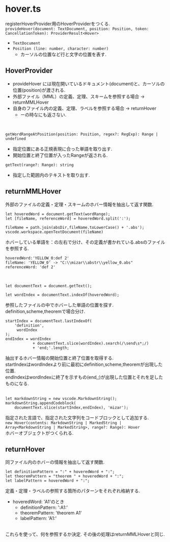 # hover.ts
registerHoverProvider用のHoverProviderをつくる.  
`provideHover(document: TextDocument, position: Position, token: CancellationToken): ProviderResult<Hover>`  
  - `TextDocument`   
  - `Position (line: number, character: number)`  
    - カーソルの位置など行と文字の位置を表す.
  
## HoverProvider
 - provideHover には現在開いているドキュメント(document)と、カーソルの位置(position)が渡される.
 - 外部ファイル（MML）の定義、定理、スキームを参照する場合 -> returnMMLHover
 - 自身のファイル内の定義、定理、ラベルを参照する場合 -> returnHover
   - ーの時なにも返さない.
<br>

`getWordRangeAtPosition(position: Position, regex?: RegExp): Range | undefined`  
- 指定位置にある正規表現に合った単語を取り出す. 
- 開始位置と終了位置が入ったRangeが返される.  

`getText(range?: Range): string`  
- 指定した範囲内のテキストを取り出す.  

## returnMMLHover
外部のファイルの定義・定理・スキームのホバー情報を抽出して返す関数.
```
let hoveredWord = document.getText(wordRange);
let [fileName, referenceWord] = hoveredWord.split(':');

fileName = path.join(absDir,fileName.toLowerCase() + '.abs');
vscode.workspace.openTextDocument(fileName)
```
ホバーしている単語を：の左右で分け、その定義が書かれている.absのファイルを参照する.
```
hoveredWord:'YELLOW_0:def 2'
fileName: 'YELLOW_0' -> "C:\\mizar\\abstr\\yellow_0.abs"
referenceWord: 'def 2'
```
<br>

```
let documentText = document.getText();

let wordIndex = documentText.indexOf(hoveredWord);
```
参照したファイルの中でホバーした単語の位置を探す.  
definition,scheme,theoremで場合分け.
```
startIndex = documentText.lastIndexOf(
    'definition', 
     wordIndex
);
endIndex = wordIndex 
            + documentText.slice(wordIndex).search(/\send\s*;/)
            + 'end;'.length;
```
抽出するホバー情報の開始位置と終了位置を取得する.  
startIndexはwordIndexより前に最初にdefinition,scheme,theoremが出現した位置.  
endIndexはwordIndexに終了を示すもの(end,;)が出現した位置とそれを足したものになる.  
<br>

```
let markdownString = new vscode.MarkdownString();
markdownString.appendCodeblock(
    documentText.slice(startIndex,endIndex), 'mizar');
```
指定された言語で、指定された文字列をコードブロックとして追加する.  
`new Hover(contents: MarkdownString | MarkedString | Array<MarkdownString | MarkedString>, range?: Range): Hover`  
ホバーオブジェクトがつくられる.

## returnHover
同ファイル内のホバーの情報を抽出して返す関数.
```
let definitionPattern = ":" + hoveredWord + ":";
let theoremPattern = "theorem " + hoveredWord + ":";
let labelPattern = hoveredWord + ":";
```
定義・定理・ラベルの参照する箇所のパターンをそれぞれ格納する.  
- hoveredWord: 'A1'のとき  
  - definitionPattern: ':A1:'  
  - theoremPattern: 'theorem A1'  
  - labelPattern: 'A1:'  
<br>
これらを使って、何を参照するか決定.  
その後の処理はreturnMMLHoverと同じ.
